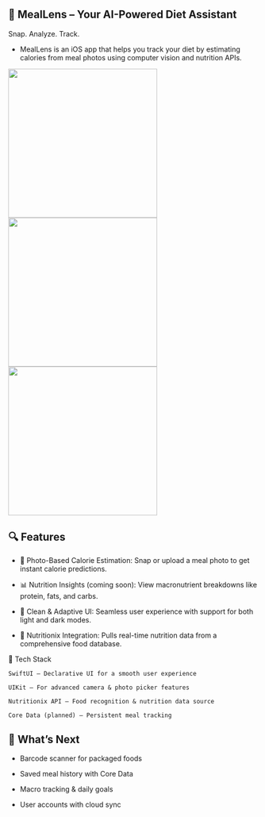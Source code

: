 📱 MealLens – Your AI-Powered Diet Assistant
--- 
Snap. Analyze. Track.

- MealLens is an iOS app that helps you track your diet by estimating calories from meal photos using computer vision and nutrition APIs.

<img src="https://github.com/user-attachments/assets/2c7f36a7-8cf1-40d3-b9d6-f1231e2d4155" width="300"/>
<img src="https://github.com/user-attachments/assets/94590972-b33e-46da-8c6d-9ad82c57fe70" width="300"/>
<img src="https://github.com/user-attachments/assets/ffa92c8a-31e3-4374-93ab-c0c61b1b4dda" width="300"/>

🔍 Features
---

- 📸 Photo-Based Calorie Estimation: Snap or upload a meal photo to get instant calorie predictions.

- 📊 Nutrition Insights (coming soon): View macronutrient breakdowns like protein, fats, and carbs.

- 🎨 Clean & Adaptive UI: Seamless user experience with support for both light and dark modes.

- 🔗 Nutritionix Integration: Pulls real-time nutrition data from a comprehensive food database.

🧠 Tech Stack

	SwiftUI – Declarative UI for a smooth user experience
	
	UIKit – For advanced camera & photo picker features
	
	Nutritionix API – Food recognition & nutrition data source
	
	Core Data (planned) – Persistent meal tracking

🚀 What’s Next
---

+ Barcode scanner for packaged foods

+ Saved meal history with Core Data

+ Macro tracking & daily goals

+ User accounts with cloud sync
